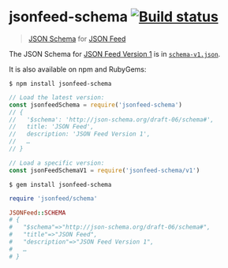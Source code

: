# jsonfeed-schema [![Build status](https://img.shields.io/travis/sonicdoe/jsonfeed-schema/master.svg)](https://travis-ci.org/sonicdoe/jsonfeed-schema)

> [JSON Schema](http://json-schema.org) for [JSON Feed](https://jsonfeed.org)

The JSON Schema for [JSON Feed Version 1](https://jsonfeed.org/version/1) is in [`schema-v1.json`](./schema-v1.json).

It is also available on npm and RubyGems:

```
$ npm install jsonfeed-schema
```

```js
// Load the latest version:
const jsonfeedSchema = require('jsonfeed-schema')
// {
//   '$schema': 'http://json-schema.org/draft-06/schema#',
//   title: 'JSON Feed',
//   description: 'JSON Feed Version 1',
//   …
// }

// Load a specific version:
const jsonFeedSchemaV1 = require('jsonfeed-schema/v1')
```

```
$ gem install jsonfeed-schema
```

```ruby
require 'jsonfeed/schema'

JSONFeed::SCHEMA
# {
#   "$schema"=>"http://json-schema.org/draft-06/schema#",
#   "title"=>"JSON Feed",
#   "description"=>"JSON Feed Version 1",
#   …
# }
```
